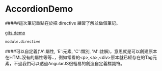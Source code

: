 AccordionDemo
=============

#####這次筆記重點在於把 directive 練習了解並做個筆記。

[gits demo](https://github.com/madeinfree/AccordionDemo)

`module.directive`

####可以自定義('A':屬性, 'E':元素, 'C':類別, 'M':註解)，意思就是可以創建原本在HTML沒有的屬性等等..，例如常看的\<p>,\<a>,\<div>原本就已經存在的Tag元素，不過我們可以透過AngularJS很輕易的創造自定義標識符。
